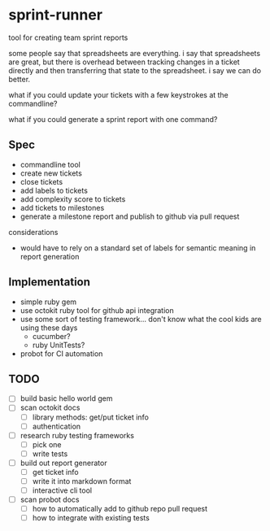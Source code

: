# sprint-runner
tool for creating team sprint reports

some people say that spreadsheets are everything. i say that spreadsheets are great,
but there is overhead between tracking changes in a ticket directly and then transferring
that state to the spreadsheet. i say we can do better.

what if you could update your tickets with a few keystrokes at the commandline?

what if you could generate a sprint report with one command?

Spec
----

- commandline tool
- create new tickets
- close tickets
- add labels to tickets
- add complexity score to tickets
- add tickets to milestones
- generate a milestone report and publish to github via pull request

considerations
- would have to rely on a standard set of labels for semantic meaning in report generation

Implementation
--------------

- simple ruby gem
- use octokit ruby tool for github api integration
- use some sort of testing framework... don't know what the cool kids are using
these days
  - cucumber?
  - ruby UnitTests?
- probot for CI automation


TODO
----
- [ ] build basic hello world gem
- [ ] scan octokit docs
  - [ ] library methods: get/put ticket info
  - [ ] authentication
- [ ] research ruby testing frameworks
  - [ ] pick one
  - [ ] write tests
- [ ] build out report generator
  - [ ] get ticket info
  - [ ] write it into markdown format
  - [ ] interactive cli tool
- [ ] scan probot docs
  - [ ] how to automatically add to github repo pull request
  - [ ] how to integrate with existing tests
